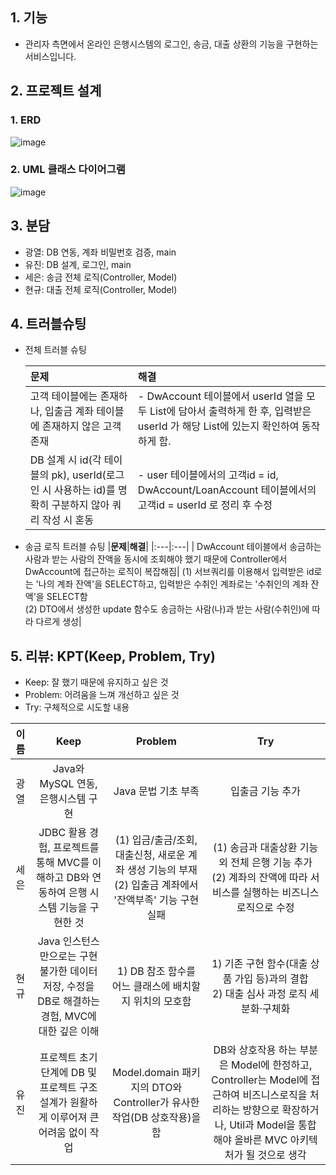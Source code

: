 ## 1. 기능
- 관리자 측면에서 온라인 은행시스템의 로그인, 송금, 대출 상환의 기능을 구현하는 서비스입니다.

## 2. 프로젝트 설계
### 1. ERD
![image](https://github.com/wkdyujin/Java-BankSystem/assets/151622822/c6576524-3d6c-449e-9b24-8e92ee257134)

### 2. UML 클래스 다이어그램
![image](https://github.com/wkdyujin/Java-BankSystem/assets/69359774/82752ece-a0b2-4500-89ce-0eb965e9500c)


## 3. 분담
- 광열: DB 연동, 계좌 비밀번호 검증, main
- 유진: DB 설계, 로그인, main
- 세은: 송금 전체 로직(Controller, Model)
- 현규: 대출 전체 로직(Controller, Model)

## 4. 트러블슈팅
- 전체 트러블 슈팅
  
  |**문제**|**해결**|
  |:---|:---|
  | 고객 테이블에는 존재하나, 입출금 계좌 테이블에 존재하지 않은 고객 존재|- DwAccount 테이블에서 userId 열을 모두 List에 담아서 출력하게 한 후, 입력받은 userId 가 해당 List에 있는지 확인하여 동작하게 함.|
  | DB 설계 시 id(각 테이블의 pk), userId(로그인 시 사용하는 id)를 명확히 구분하지 않아 쿼리 작성 시 혼동|- user 테이블에서의 고객id = id, DwAccount/LoanAccount 테이블에서의 고객id = userId 로 정리 후 수정|
- 송금 로직 트러블 슈팅
  |**문제**|**해결**|
  |:---|:---|
  | DwAccount 테이블에서 송금하는 사람과 받는 사람의 잔액을 동시에 조회해야 했기 때문에 Controller에서 DwAccount에 접근하는 로직이 복잡해짐| (1) 서브쿼리를 이용해서 입력받은 id로는 '나의 계좌 잔액'을 SELECT하고, 입력받은 수취인 계좌로는 '수취인의 계좌 잔액'을 SELECT함 <br/> (2) DTO에서 생성한 update 함수도 송금하는 사람(나)과 받는 사람(수취인)에 따라 다르게 생성|


## 5. 리뷰: KPT(Keep, Problem, Try)
- Keep: 잘 했기 때문에 유지하고 싶은 것
- Problem: 어려움을 느껴 개선하고 싶은 것
- Try: 구체적으로 시도할 내용

|**이름**|**Keep**|**Problem**|**Try**|
|:---:|:---:|:---:|:---:|
|광열|Java와 MySQL 연동, 은행시스템 구현|Java 문법 기초 부족|입출금 기능 추가|
|세은|JDBC 활용 경험, 프로젝트를 통해 MVC를 이해하고 DB와 연동하여 은행 시스템 기능을 구현한 것|(1) 입금/출금/조회, 대출신청, 새로운 계좌 생성 기능의 부재 <br/> (2) 입출금 계좌에서 '잔액부족' 기능 구현 실패|(1) 송금과 대출상환 기능 외 전체 은행 기능 추가 <br/> (2) 계좌의 잔액에 따라 서비스를 실행하는 비즈니스 로직으로 수정|
|현규|Java 인스턴스만으로는 구현 불가한 데이터 저장, 수정을 DB로 해결하는 경험, MVC에 대한 깊은 이해|1) DB 참조 함수를 어느 클래스에 배치할지 위치의 모호함|1) 기존 구현 함수(대출 상품 가입 등)과의 결합 <br/> 2) 대출 심사 과정 로직 세분화·구체화|
|유진|프로젝트 초기 단계에 DB 및 프로젝트 구조 설계가 원활하게 이루어져 큰 어려움 없이 작업|Model.domain 패키지의 DTO와 Controller가 유사한 작업(DB 상호작용)을 함|DB와 상호작용 하는 부분은 Model에 한정하고, Controller는 Model에 접근하여 비즈니스로직을 처리하는 방향으로 확장하거나, Util과 Model을 통합해야 올바른 MVC 아키텍처가 될 것으로 생각|
